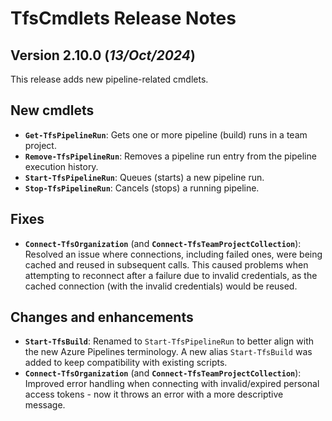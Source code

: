 # TfsCmdlets Release Notes

## Version 2.10.0 (_13/Oct/2024_)

This release adds new pipeline-related cmdlets.

## New cmdlets

- **`Get-TfsPipelineRun`**: Gets one or more pipeline (build) runs in a team project.
- **`Remove-TfsPipelineRun`**: Removes a pipeline run entry from the pipeline execution history.
- **`Start-TfsPipelineRun`**: Queues (starts) a new pipeline run.
- **`Stop-TfsPipelineRun`**: Cancels (stops) a running pipeline.

## Fixes

- **`Connect-TfsOrganization`** (and **`Connect-TfsTeamProjectCollection`**): Resolved an issue where connections, including failed ones, were being cached and reused in subsequent calls. This caused problems when attempting to reconnect after a failure due to invalid credentials, as the cached connection (with the invalid credentials) would be reused.

## Changes and enhancements

- **`Start-TfsBuild`**: Renamed to `Start-TfsPipelineRun` to better align with the new Azure Pipelines terminology. A new alias `Start-TfsBuild` was added to keep compatibility with existing scripts.
- **`Connect-TfsOrganization`** (and **`Connect-TfsTeamProjectCollection`**): Improved error handling when connecting with invalid/expired personal access tokens - now it throws an error with a more descriptive message.
